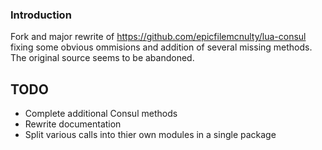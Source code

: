 ### Introduction

Fork and major rewrite of https://github.com/epicfilemcnulty/lua-consul fixing some obvious ommisions and addition of several missing methods.  The original source seems to be abandoned.

## TODO

* Complete additional Consul methods
* Rewrite documentation
* Split various calls into thier own modules in a single package
